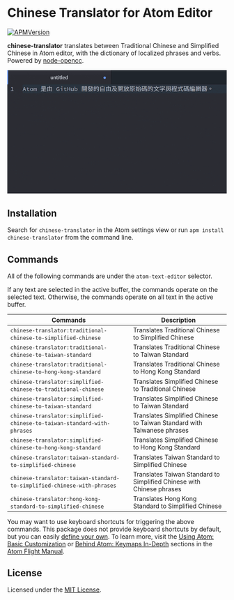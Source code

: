 # Chinese Translator for Atom Editor

[![APMVersion](https://img.shields.io/apm/v/chinese-translator.svg)](https://atom.io/packages/chinese-translator)

**chinese-translator** translates between Traditional Chinese and Simplified Chinese in Atom editor, with the dictionary of localized phrases and verbs. Powered by [node-opencc](https://github.com/compulim/node-opencc).

![A screenshot of chinese-translator](https://raw.githubusercontent.com/jmlntw/atom-chinese-translator/master/screenshot.gif)

## Installation

Search for `chinese-translator` in the Atom settings view or run `apm install chinese-translator` from the command line.

## Commands

All of the following commands are under the `atom-text-editor` selector.

If any text are selected in the active buffer, the commands operate on the selected text. Otherwise, the commands operate on all text in the active buffer.

| Commands                                                                | Description                                                             |
| ----------------------------------------------------------------------- | ----------------------------------------------------------------------- |
| `chinese-translator:traditional-chinese-to-simplified-chinese`          | Translates Traditional Chinese to Simplified Chinese                    |
| `chinese-translator:traditional-chinese-to-taiwan-standard`             | Translates Traditional Chinese to Taiwan Standard                       |
| `chinese-translator:traditional-chinese-to-hong-kong-standard`          | Translates Traditional Chinese to Hong Kong Standard                    |
| `chinese-translator:simplified-chinese-to-traditional-chinese`          | Translates Simplified Chinese to Traditional Chinese                    |
| `chinese-translator:simplified-chinese-to-taiwan-standard`              | Translates Simplified Chinese to Taiwan Standard                        |
| `chinese-translator:simplified-chinese-to-taiwan-standard-with-phrases` | Translates Simplified Chinese to Taiwan Standard with Taiwanese phrases |
| `chinese-translator:simplified-chinese-to-hong-kong-standard`           | Translates Simplified Chinese to Hong Kong Standard                     |
| `chinese-translator:taiwan-standard-to-simplified-chinese`              | Translates Taiwan Standard to Simplified Chinese                        |
| `chinese-translator:taiwan-standard-to-simplified-chinese-with-phrases` | Translates Taiwan Standard to Simplified Chinese with Chinese phrases   |
| `chinese-translator:hong-kong-standard-to-simplified-chinese`           | Translates Hong Kong Standard to Simplified Chinese                     |

You may want to use keyboard shortcuts for triggering the above commands. This package does not provide keyboard shortcuts by default, but you can easily [define your own](https://flight-manual.atom.io/using-atom/sections/basic-customization/#_customizing_keybindings). To learn more, visit the [Using Atom: Basic Customization](https://flight-manual.atom.io/using-atom/sections/basic-customization/) or [Behind Atom: Keymaps In-Depth](https://flight-manual.atom.io/behind-atom/sections/keymaps-in-depth/) sections in the [Atom Flight Manual](https://flight-manual.atom.io/).

## License

Licensed under the [MIT License](LICENSE.md).
